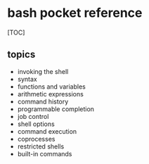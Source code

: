 # bash pocket reference

[TOC]

##  topics

- invoking the shell
- syntax
- functions and variables
- arithmetic expressions
- command history
- programmable completion
- job control
- shell options
- command execution
- coprocesses
- restricted shells
- built-in commands

